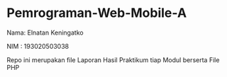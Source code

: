 # Pemrograman-Web-Mobile-A
Nama: Elnatan Keningatko

NIM : 193020503038


Repo ini merupakan file Laporan Hasil Praktikum tiap Modul berserta File PHP

